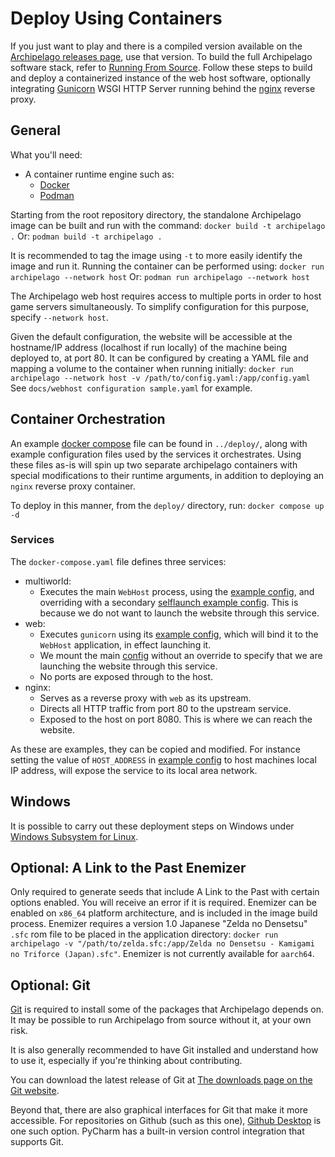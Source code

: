 # Deploy Using Containers

If you just want to play and there is a compiled version available on the [Archipelago releases page](https://github.com/ArchipelagoMW/Archipelago/releases), use that version.
To build the full Archipelago software stack, refer to [Running From Source](docs/running%20from%20source.md).
Follow these steps to build and deploy a containerized instance of the web host software, optionally integrating [Gunicorn](https://gunicorn.org/) WSGI HTTP Server running behind the [nginx](https://nginx.org/) reverse proxy.

## General

What you'll need:
 * A container runtime engine such as:
   * [Docker](https://www.docker.com/)
   * [Podman](https://podman.io/)

Starting from the root repository directory, the standalone Archipelago image can be built and run with the command:
`docker build -t archipelago .`
Or:
`podman build -t archipelago .`

It is recommended to tag the image using `-t` to more easily identify the image and run it.
Running the container can be performed using:
`docker run archipelago --network host`
Or:
`podman run archipelago --network host`

The Archipelago web host requires access to multiple ports in order to host game servers simultaneously. To simplify configuration for this purpose, specify `--network host`.

Given the default configuration, the website will be accessible at the hostname/IP address (localhost if run locally) of the machine being deployed to, at port 80. It can be configured by creating a YAML file and mapping a volume to the container when running initially:
`docker run archipelago --network host -v /path/to/config.yaml:/app/config.yaml`
See `docs/webhost configuration sample.yaml` for example.



## Container Orchestration

An example [docker compose](../deploy/docker-compose.yml) file can be found in `../deploy/`, along with example configuration files used by the services it orchestrates. Using these files as-is will spin up two separate archipelago containers with special modifications to their runtime arguments, in addition to deploying an `nginx` reverse proxy container.

To deploy in this manner, from the `deploy/` directory, run:
`docker compose up -d`

### Services

The `docker-compose.yaml` file defines three services:
  * multiworld:
    * Executes the main `WebHost` process, using the [example config](../deploy/example_config.yaml), and overriding with a secondary [selflaunch example config](../deploy/example_selflaunch.yaml). This is because we do not want to launch the website through this service.
  * web:
    * Executes `gunicorn` using its [example config](../deploy/example_gunicorn.conf.py), which will bind it to the `WebHost` application, in effect launching it.
    * We mount the main [config](../deploy/example_config.yaml) without an override to specify that we are launching the website through this service.
    * No ports are exposed through to the host.
  * nginx:
    * Serves as a reverse proxy with `web` as its upstream.
    * Directs all HTTP traffic from port 80 to the upstream service.
    * Exposed to the host on port 8080. This is where we can reach the website.

As these are examples, they can be copied and modified. For instance setting the value of `HOST_ADDRESS` in [example config](../deploy/example_config.yaml) to host machines local IP address, will expose the service to its local area network.


## Windows

It is possible to carry out these deployment steps on Windows under [Windows Subsystem for Linux](https://learn.microsoft.com/en-us/windows/wsl/install).


## Optional: A Link to the Past Enemizer

Only required to generate seeds that include A Link to the Past with certain options enabled. You will receive an
error if it is required.
Enemizer can be enabled on `x86_64` platform architecture, and is included in the image build process. Enemizer requires a version 1.0 Japanese "Zelda no Densetsu" `.sfc` rom file to be placed in the application directory:
`docker run archipelago -v "/path/to/zelda.sfc:/app/Zelda no Densetsu - Kamigami no Triforce (Japan).sfc"`.
Enemizer is not currently available for `aarch64`.


## Optional: Git

[Git](https://git-scm.com) is required to install some of the packages that Archipelago depends on.
It may be possible to run Archipelago from source without it, at your own risk.

It is also generally recommended to have Git installed and understand how to use it, especially if you're thinking about contributing.

You can download the latest release of Git at [The downloads page on the Git website](https://git-scm.com/downloads).

Beyond that, there are also graphical interfaces for Git that make it more accessible.
For repositories on Github (such as this one), [Github Desktop](https://desktop.github.com) is one such option.
PyCharm has a built-in version control integration that supports Git.
